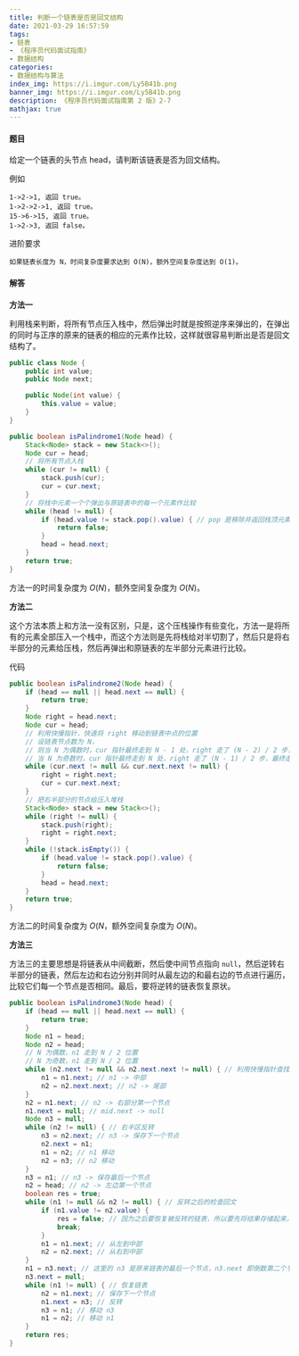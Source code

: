 ```yaml
---
title: 判断一个链表是否是回文结构
date: 2021-03-29 16:57:59
tags:
- 链表
- 《程序员代码面试指南》
- 数据结构
categories:
- 数据结构与算法
index_img: https://i.imgur.com/Ly5B41b.png
banner_img: https://i.imgur.com/Ly5B41b.png
description: 《程序员代码面试指南第 2 版》2-7
mathjax: true
---
```


#### 题目

给定一个链表的头节点 head，请判断该链表是否为回文结构。

例如

    1->2->1, 返回 true。
    1->2->2->1, 返回 true。
    15->6->15, 返回 true。
    1->2->3, 返回 false。

进阶要求

    如果链表长度为 N，时间复杂度要求达到 O(N)，额外空间复杂度达到 O(1)。

#### 解答

**方法一**

利用栈来判断，将所有节点压入栈中，然后弹出时就是按照逆序来弹出的，在弹出的同时与正序的原来的链表的相应的元素作比较，这样就很容易判断出是否是回文结构了。

```java
public class Node {
    public int value;
    public Node next;

    public Node(int value) {
        this.value = value;
    }
}
```

```java
public boolean isPalindrome1(Node head) {
    Stack<Node> stack = new Stack<>();
    Node cur = head;
    // 将所有节点入栈
    while (cur != null) {
        stack.push(cur);
        cur = cur.next;
    }
    // 将栈中元素一个个弹出与原链表中的每一个元素作比较
    while (head != null) {
        if (head.value != stack.pop().value) { // pop 是移除并返回栈顶元素
            return false;
        }
        head = head.next;
    }
    return true;
}
```

方法一的时间复杂度为 $O(N)$，额外空间复杂度为 $O(N)$。

**方法二**

这个方法本质上和方法一没有区别，只是，这个压栈操作有些变化，方法一是将所有的元素全部压入一个栈中，而这个方法则是先将栈给对半切割了，然后只是将右半部分的元素给压栈，然后再弹出和原链表的左半部分元素进行比较。

代码

```java
public boolean isPalindrome2(Node head) {
    if (head == null || head.next == null) {
        return true;
    }
    Node right = head.next;
    Node cur = head;
    // 利用快慢指针，快速将 right 移动到链表中点的位置
    // 设链表节点数为 N，
    // 则当 N 为偶数时，cur 指针最终走到 N - 1 处，right 走了 (N - 2) / 2 步，最终走到 N / 2 的下一个位置
    // 当 N 为奇数时，cur 指针最终走到 N 处，right 走了 (N - 1) / 2 步，最终走到 (N + 1) / 2 这个位置，即正好是正中间的位置
    while (cur.next != null && cur.next.next != null) {
        right = right.next;
        cur = cur.next.next;
    }
    // 把右半部分的节点给压入堆栈
    Stack<Node> stack = new Stack<>();
    while (right != null) {
        stack.push(right);
        right = right.next;
    }
    while (!stack.isEmpty()) {
        if (head.value != stack.pop().value) {
            return false;
        }
        head = head.next;
    }
    return true;
}
```

方法二的时间复杂度为 $O(N$，额外空间复杂度为 $O(N)$。

**方法三**

方法三的主要思想是将链表从中间截断，然后使中间节点指向 `null`，然后逆转右半部分的链表，然后左边和右边分别并同时从最左边的和最右边的节点进行遍历，比较它们每一个节点是否相同。最后，要将逆转的链表恢复原状。

```java
public boolean isPalindrome3(Node head) {
    if (head == null || head.next == null) {
        return true;
    }
    Node n1 = head;
    Node n2 = head;
    // N 为偶数，n1 走到 N / 2 位置
    // N 为奇数，n1 走到 N / 2 位置
    while (n2.next != null && n2.next.next != null) { // 利用快慢指针查找中间节点
        n1 = n1.next; // n1 -> 中部
        n2 = n2.next.next; // n2 -> 尾部
    }
    n2 = n1.next; // n2 -> 右部分第一个节点
    n1.next = null; // mid.next -> null
    Node n3 = null;
    while (n2 != null) { // 右半区反转
        n3 = n2.next; // n3 -> 保存下一个节点
        n2.next = n1;
        n1 = n2; // n1 移动
        n2 = n3; // n2 移动
    }
    n3 = n1; // n3 -> 保存最后一个节点
    n2 = head; // n2 -> 左边第一个节点
    boolean res = true;
    while (n1 != null && n2 != null) { // 反转之后的检查回文
        if (n1.value != n2.value) {
            res = false; // 因为之后要恢复被反转的链表，所以要先将结果存储起来，不能直接返回
            break;
        }
        n1 = n1.next; // 从左到中部
        n2 = n2.next; // 从右到中部
    }
    n1 = n3.next; // 这里的 n3 是原来链表的最后一个节点，n3.next 即倒数第二个节点
    n3.next = null;
    while (n1 != null) { // 恢复链表
        n2 = n1.next; // 保存下一个节点
        n1.next = n3; // 反转
        n3 = n1; // 移动 n3
        n1 = n2; // 移动 n1
    }
    return res;
}
```